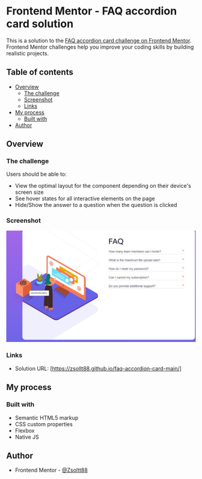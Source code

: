 # Frontend Mentor - FAQ accordion card solution

This is a solution to the [FAQ accordion card challenge on Frontend Mentor](https://www.frontendmentor.io/challenges/faq-accordion-card-XlyjD0Oam). Frontend Mentor challenges help you improve your coding skills by building realistic projects. 

## Table of contents

- [Overview](#overview)
  - [The challenge](#the-challenge)
  - [Screenshot](#screenshot)
  - [Links](#links)
- [My process](#my-process)
  - [Built with](#built-with)
- [Author](#author)



## Overview

### The challenge

Users should be able to:

- View the optimal layout for the component depending on their device's screen size
- See hover states for all interactive elements on the page
- Hide/Show the answer to a question when the question is clicked

### Screenshot

![](./faqAccordionCardMain.jpg)


### Links

- Solution URL: [https://zsollt88.github.io/faq-accordion-card-main/]


## My process

### Built with

- Semantic HTML5 markup
- CSS custom properties
- Flexbox
- Native JS


## Author

- Frontend Mentor - [@Zsoltt88](https://www.frontendmentor.io/profile/Zsollt88)

